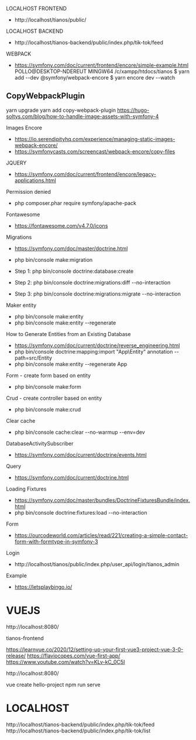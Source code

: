 LOCALHOST FRONTEND
* http://localhost/tianos/public/

LOCALHOST BACKEND
* http://localhost/tianos-backend/public/index.php/tik-tok/feed


WEBPACK
* https://symfony.com/doc/current/frontend/encore/simple-example.html
POLLO@DESKTOP-NDEREUT MINGW64 /c/xampp/htdocs/tianos
$ yarn add --dev @symfony/webpack-encore
$ yarn encore dev --watch

CopyWebpackPlugin
-----------------
yarn upgrade
yarn add copy-webpack-plugin
https://hugo-soltys.com/blog/how-to-handle-image-assets-with-symfony-4


Images Encore
* https://io.serendipityhq.com/experience/managing-static-images-webpack-encore/
* https://symfonycasts.com/screencast/webpack-encore/copy-files

JQUERY
* https://symfony.com/doc/current/frontend/encore/legacy-applications.html

Permission denied
* php composer.phar require symfony/apache-pack

Fontawesome
* https://fontawesome.com/v4.7.0/icons

Migrations
* https://symfony.com/doc/master/doctrine.html
* php bin/console make:migration

* Step 1: php bin/console doctrine:database:create
* Step 2: php bin/console doctrine:migrations:diff --no-interaction
* Step 3: php bin/console doctrine:migrations:migrate --no-interaction

Maker entity
* php bin/console make:entity
* php bin/console make:entity --regenerate

How to Generate Entities from an Existing Database
* https://symfony.com/doc/current/doctrine/reverse_engineering.html
* php bin/console doctrine:mapping:import "App\Entity" annotation --path=src/Entity
* php bin/console make:entity --regenerate App

Form - create form based on entity
* php bin/console make:form

Crud - create controller based on entity
* php bin/console make:crud

Clear cache
* php bin/console cache:clear --no-warmup --env=dev

DatabaseActivitySubscriber
* https://symfony.com/doc/current/doctrine/events.html

Query
* https://symfony.com/doc/current/doctrine.html

Loading Fixtures
* https://symfony.com/doc/master/bundles/DoctrineFixturesBundle/index.html
* php bin/console doctrine:fixtures:load --no-interaction

Form
* https://ourcodeworld.com/articles/read/221/creating-a-simple-contact-form-with-formtype-in-symfony-3

Login
* http://localhost/tianos/public/index.php/user_api/login/tianos_admin

Example
* https://letsplaybingo.io/


VUEJS
================================================
http://localhost:8080/

tianos-frontend

https://learnvue.co/2020/12/setting-up-your-first-vue3-project-vue-3-0-release/
https://flaviocopes.com/vue-first-app/
https://www.youtube.com/watch?v=KLv-kC_0C5I

http://localhost:8080/

vue create hello-project
npm run serve


LOCALHOST
==========
http://localhost/tianos-backend/public/index.php/tik-tok/feed
http://localhost/tianos-backend/public/index.php/tik-tok/list